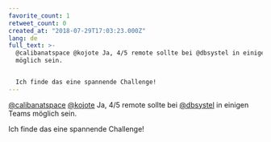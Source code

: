 ```yaml
---
favorite_count: 1
retweet_count: 0
created_at: "2018-07-29T17:03:23.000Z"
lang: de
full_text: >-
  @calibanatspace @kojote Ja, 4/5 remote sollte bei @dbsystel in einigen Teams
  möglich sein.


  Ich finde das eine spannende Challenge!
---
```


[@calibanatspace](https://twitter.com/calibanatspace)
[@kojote](https://twitter.com/kojote) Ja, 4/5 remote sollte bei
[@dbsystel](https://twitter.com/dbsystel) in einigen Teams möglich sein.

Ich finde das eine spannende Challenge!
